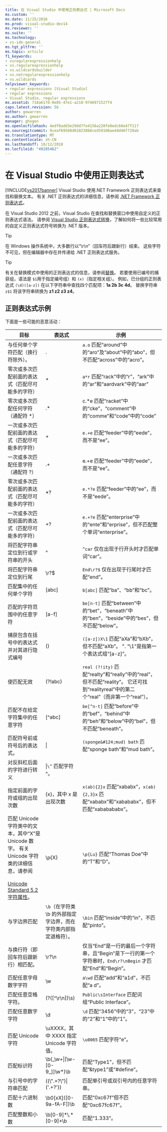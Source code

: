 ```yaml
---
title: 在 Visual Studio 中使用正则表达式 | Microsoft Docs
ms.custom: ''
ms.date: 11/15/2016
ms.prod: visual-studio-dev14
ms.reviewer: ''
ms.suite: ''
ms.technology:
- vs-ide-general
ms.tgt_pltfrm: ''
ms.topic: article
f1_keywords:
- vsregularexpressionhelp
- vs.regularexpressionhelp
- vs.wildcardsbuilder
- vs.netregularexpressionhelp
- vs.wildcards
helpviewer_keywords:
- regular expressions [Visual Studio]
- regular expressions
- Visual Studio, regular expressions
ms.assetid: 718a617d-0e05-47e1-a218-9746971527f4
caps.latest.revision: 56
author: gewarren
ms.author: gewarren
manager: ghogen
ms.openlocfilehash: 4edf0add3e29dd7fe4156a220fe0edc60e47f117
ms.sourcegitcommit: 9ceaf69568d61023868ced59108ae4dd46f720ab
ms.translationtype: MT
ms.contentlocale: zh-CN
ms.lasthandoff: 10/12/2018
ms.locfileid: "49285462"
---
```

# <a name="use-regular-expressions-in-visual-studio"></a>在 Visual Studio 中使用正则表达式
[!INCLUDE[vs2017banner](../includes/vs2017banner.md)]
Visual Studio 使用.NET Framework 正则表达式来查找和替换文本。 有关 .NET 正则表达式的详细信息，请参阅 [.NET Framework 正则表达式](http://msdn.microsoft.com/library/521b3f6d-f869-42e1-93e5-158c54a6895d)。

在 Visual Studio 2012 之前，Visual Studio 在查找和替换窗口中使用自定义的正则表达式语法。 请参阅 [Visual Studio 正则表达式转换](https://msdn.microsoft.com/library/2k3te2cs\(v=vs.110\).aspx)，了解如何将一些比较常用的自定义正则表达式符号转换为 .NET 版本。

> [!TIP]
> 在 Windows 操作系统中，大多数行以“\r\n”（回车符后跟新行）结束。 这些字符不可见，但在编辑器中存在并传递给 .NET 正则表达式服务。

> [!TIP]
> 有关在替换模式中使用的正则表达式的信息，请参阅[替换](http://msdn.microsoft.com/library/d1f52431-1c7d-4dc6-8792-6b988256892e)。 若要使用已编号的捕获组，语法是 `$1`用于指定编号组）和 `(x)`（指定相关组）。 例如，已分组的正则表达式 `(\d)([a-z])` 在以下字符串中查找四个匹配项：**1a 2b 3c 4d**。 替换字符串 `z$1` 将该字符串转换为 **z1 z2 z3 z4**。

## <a name="regular-expression-examples"></a>正则表达式示例

下面是一些可能的恶意活动：

|目标|表达式|示例|
|-------------|----------------|-------------|
|与任何单个字符匹配（换行符除外）。|.|`a.o` 匹配“around”中的“aro”及“about”中的“abo”，但不匹配“across”中的“acro”。|
|零次或多次匹配前面的表达式（匹配尽可能多的字符）|*|`a*r` 匹配“rack”中的“r”，“ark”中的“ar”和“aardvark”中的“aar”|
|零次或多次匹配任何字符（通配符 *）|.*|c.*e 匹配“racket”中的“cke”，“comment”中的“comme”和“code”中的“code”|
|一次或多次匹配前面的表达式（匹配尽可能多的字符）|+|`e.+e` 匹配“feeder”中的“eede”，而不是“ee”。|
|一次或多次匹配任意字符（通配符 ?）|.+|e.+e 匹配“feeder”中的“eede”，而不是“ee”。|
|零次或多次匹配前面的表达式（匹配尽可能多的字符）|*?|`e.*?e` 匹配“feeder”中的“ee”，而不是“eede”。|
|一次或多次匹配前面的表达式（匹配尽可能多的字符）|+?|`e.+?e` 匹配“enterprise”中的“ente”和“erprise”，但不匹配整个单词“enterprise”。|
|将匹配字符串定位到行或字符串的开头|^|`^car` 仅在出现于行开头时才匹配单词“car”。|
|将匹配字符串定位到行尾|\r?$|`End\r?$` 仅在出现于行尾时才匹配“end”。|
|匹配集中的任何单个字符|[abc]|`b[abc]` 匹配“ba”、“bb”和“bc”。|
|匹配的字符范围中的任意字符|[a-f]|`be[n-t]` 匹配“between”中的“bet”，“beneath”中的“ben”，“beside”中的“bes”，但不匹配“below”。|
|捕获包含在括号中的表达式并对其进行隐式编号|()|`([a-z])X\1` 匹配“aXa”和“bXb”，但不匹配“aXb”。 ". “\1”是指第一个表达式组“[a-z]”。|
|使匹配无效|(?!abc)|`real (?!ity)` 匹配“realty”和“really”中的“real”，但不匹配“reality”。 它还可找到“realityreal”中的第二个“real”（而非第一个“real”）。|
|匹配不在给定字符集中的任意字符|[^abc]|`be[^n-t]` 匹配“before”中的“bef”，“behind”中的“beh”和“below”中的“bel”，但不匹配“beneath”。|
|匹配符号前或符号后的表达式。|&#124;|`(sponge&#124;mud) bath` 匹配“sponge bath”和“mud bath”。|
|对反斜杠后面的字符进行转义|\|`\^` 匹配字符 ^。|
|指定前面的字符或组的出现次数|{x}，其中 x 是出现次数|`x(ab){2}x` 匹配“xababx”，`x(ab){2,3}x` 匹配“xababx”和“xabababx”，但不匹配“xababababx”。|
|匹配 Unicode 字符类中的文本，其中“X”是 Unicode 数字。 有关 Unicode 字符类的详细信息，请参阅 <br /><br /> [Unicode Standard 5.2 字符属性](http://www.unicode.org/versions/Unicode5.2.0/ch04.pdf)。|\p{X}|`\p{Lu}` 匹配“Thomas Doe”中的“T”和“D”。|
|与字边界匹配|`\b`（在字符类 \b 的外部指定字边界，而在字符类内部指定退格符）。|`\bin` 匹配“inside”中的“in”，不匹配“pinto”。|
|与换行符（即回车符后跟新行）相匹配。|\r?\n|仅当“End”是一行的最后一个字符串，且“Begin”是下一行的第一个字符串时，`End\r?\nBegin` 才匹配“End”和“Begin”。|
|匹配任意字母数字字符|\w|`a\wd` 匹配“add”和“a1d”，不匹配“a d”。|
|匹配任意空格字符。|(?([^\r\n])\s)|`Public\sInterface` 匹配词组“Public Interface”。|
|匹配任意数字字符|\d|`\d` 匹配“3456”中的“3”，“23”中的“2”和“1”中的“1”。|
|匹配 Unicode 字符|\uXXXX，其中 XXXX 指定 Unicode 字符值。|`\u0065` 匹配字符“e”。|
|匹配标识符|\b(_\w+&#124;[\w-[0-9\_]]\w*)\b|匹配“Type1”，但不匹配“&type1”或“#define”。|
|与引号中的字符串匹配|((\\".+?\\")&#124;('.+?'))|匹配单引号或双引号内的任意字符串。|
|匹配十六进制数|\b0[xX]([0-9a-fA-F]\)\b|匹配“0xc67f”但不匹配“0xc67fc67f”。|
|匹配整数和小数|\b[0-9]*\\.\*[0-9]+\b|匹配“1.333”。|